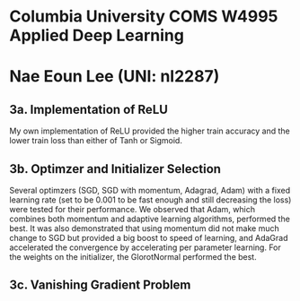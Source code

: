 # Columbia University COMS W4995 Applied Deep Learning
# Nae Eoun Lee (UNI: nl2287)

## 3a. Implementation of ReLU
My own implementation of ReLU provided the higher train accuracy and the lower train loss than either of Tanh or Sigmoid. 

## 3b. Optimzer and Initializer Selection
Several optimzers (SGD, SGD with momentum, Adagrad, Adam) with a fixed learning rate (set to be 0.001 to be fast enough and still decreasing the loss) were tested for their performance. We observed that Adam, which combines both momentum and adaptive learning algorithms, performed the best. It was also demonstrated that using momentum did not make much change to SGD but provided a big boost to speed of learning, and AdaGrad accelerated the convergence by accelerating per parameter learning. For the weights on the initializer, the GlorotNormal performed the best.

## 3c. Vanishing Gradient Problem
